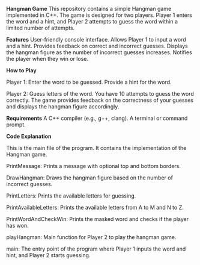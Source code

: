 **Hangman Game**
This repository contains a simple Hangman game implemented in C++. The game is designed for two players.
Player 1 enters the word and a hint, and Player 2 attempts to guess the word within a limited number of attempts.

**Features**
User-friendly console interface.
Allows Player 1 to input a word and a hint.
Provides feedback on correct and incorrect guesses.
Displays the hangman figure as the number of incorrect guesses increases.
Notifies the player when they win or lose.

**How to Play**

Player 1:
Enter the word to be guessed.
Provide a hint for the word.

Player 2:
Guess letters of the word.
You have 10 attempts to guess the word correctly.
The game provides feedback on the correctness of your guesses and displays the hangman figure accordingly.

**Requirements**
A C++ compiler (e.g., g++, clang).
A terminal or command prompt.

**Code Explanation**

This is the main file of the program. It contains the implementation of the Hangman game.

PrintMessage: Prints a message with optional top and bottom borders.

DrawHangman: Draws the hangman figure based on the number of incorrect guesses.

PrintLetters: Prints the available letters for guessing.

PrintAvailableLetters: Prints the available letters from A to M and N to Z.

PrintWordAndCheckWin: Prints the masked word and checks if the player has won.

playHangman: Main function for Player 2 to play the hangman game.

main: The entry point of the program where Player 1 inputs the word and hint, and Player 2 starts guessing.

